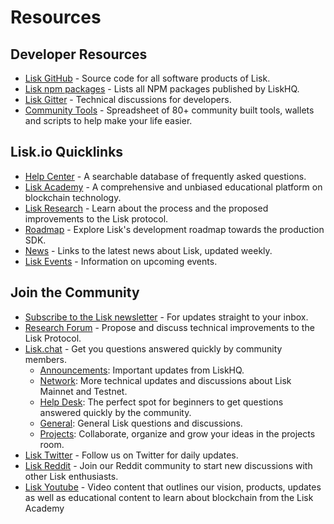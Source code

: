# Resources

## Developer Resources

- [Lisk GitHub](https://github.com/LiskHQ) - Source code for all software products of Lisk.
- [Lisk npm packages](https://www.npmjs.com/~lisk) - Lists all NPM packages published by LiskHQ.
- [Lisk Gitter](https://gitter.im/LiskHQ/lisk) - Technical discussions for developers.
- [Community Tools](https://docs.google.com/spreadsheets/d/1EJ2ni5LBBNM43cCFkvQ7lYyAHeGm_cFwOQkfAqd-fQc/edit#gid=0) -  Spreadsheet of 80+ community built tools, wallets and scripts to help make your life easier.

## Lisk.io Quicklinks

- [Help Center](https://lisk.io/help-center) - A searchable database of frequently asked questions.
- [Lisk Academy](https://lisk.io/academy) - A comprehensive and unbiased educational platform on blockchain technology. 
- [Lisk Research](https://lisk.io/research) - Learn about the process and the proposed improvements to the Lisk protocol.
- [Roadmap](https://lisk.io/roadmap) - Explore Lisk's development roadmap towards the production SDK. 
- [News](https://blog.lisk.io/) - Links to the latest news about Lisk, updated weekly.
- [Lisk Events](https://lisk.io/events) - Information on upcoming events.

## Join the Community

- [Subscribe to the Lisk newsletter](https://mailchi.mp/lisk/newsletter) - For updates straight to your inbox.
- [Research Forum](https://research.lisk.io/) - Propose and discuss technical improvements to the Lisk Protocol.
- [Lisk.chat](https://lisk.chat/) - Get you questions answered quickly by community members.
   - [Announcements](https://lisk.chat/channel/announcements): Important updates from LiskHQ.
   - [Network](https://lisk.chat/channel/network): More technical updates and discussions about Lisk Mainnet and Testnet.
   - [Help Desk](https://lisk.chat/channel/help-desk): The perfect spot for beginners to get questions answered quickly by the community.
   - [General](https://lisk.chat/channel/general): General Lisk questions and discussions.
   - [Projects](https://lisk.chat/channel/projects): Collaborate, organize and grow your ideas in the projects room.
- [Lisk Twitter](https://twitter.com/LiskHQ) - Follow us on Twitter for daily updates.
- [Lisk Reddit](https://www.reddit.com/r/Lisk/) - Join our Reddit community to start new discussions with other Lisk enthusiasts.
- [Lisk Youtube](https://www.youtube.com/channel/UCuqpGfg_bOQ8Ja4pj811PWg) - Video content that outlines our vision, products, updates as well as educational content to learn about blockchain from the Lisk Academy
